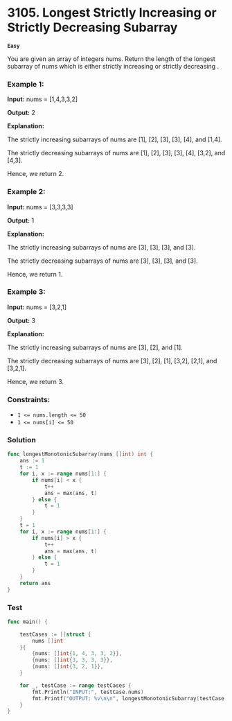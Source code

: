 # 3105. Longest Strictly Increasing or Strictly Decreasing Subarray

**`Easy`**

You are given an array of integers nums. Return the length of the longest 
subarray
 of nums which is either 
strictly increasing
 or 
strictly decreasing
.

### Example 1:

**Input:** nums = [1,4,3,3,2]

**Output:** 2

**Explanation:**

The strictly increasing subarrays of nums are [1], [2], [3], [3], [4], and [1,4].

The strictly decreasing subarrays of nums are [1], [2], [3], [3], [4], [3,2], and [4,3].

Hence, we return 2.

### Example 2:

**Input:** nums = [3,3,3,3]

**Output:** 1

**Explanation:**

The strictly increasing subarrays of nums are [3], [3], [3], and [3].

The strictly decreasing subarrays of nums are [3], [3], [3], and [3].

Hence, we return 1.

### Example 3:

**Input:** nums = [3,2,1]

**Output:** 3

**Explanation:**

The strictly increasing subarrays of nums are [3], [2], and [1].

The strictly decreasing subarrays of nums are [3], [2], [1], [3,2], [2,1], and [3,2,1].

Hence, we return 3.

 

### Constraints:

- `1 <= nums.length <= 50`
- `1 <= nums[i] <= 50`

### Solution

```go
func longestMonotonicSubarray(nums []int) int {
	ans := 1
	t := 1
	for i, x := range nums[1:] {
		if nums[i] < x {
			t++
			ans = max(ans, t)
		} else {
			t = 1
		}
	}
	t = 1
	for i, x := range nums[1:] {
		if nums[i] > x {
			t++
			ans = max(ans, t)
		} else {
			t = 1
		}
	}
	return ans
}
```

### Test

```go
func main() {

	testCases := []struct {
		nums []int
	}{
		{nums: []int{1, 4, 3, 3, 2}},
		{nums: []int{3, 3, 3, 3}},
		{nums: []int{3, 2, 1}},
	}

	for _, testCase := range testCases {
		fmt.Println("INPUT:", testCase.nums)
		fmt.Printf("OUTPUT: %v\n\n", longestMonotonicSubarray(testCase.nums))
	}
}

```